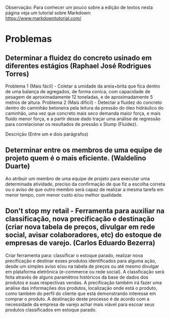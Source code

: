 Observação: Para conhecer um pouco sobre a edição de textos nesta página veja um tutorial sobre Markdown: https://www.markdowntutorial.com/  


# Problemas 


## Determinar a fluidez do concreto usinado em diferentes estágios (Raphael José Rodrigues Torres)
Problema 1 (Mais fácil) - Coletar a umidade da areia+brita que fica dentro de uma balança de agregados, de forma conica, com capacidade de pesagem de aproximadamente 12 toneladas, e de aproximadamente 5 metros de altura.
Problema 2 (Mais dificil) - Detectar a fluidez do concreto dentro do caminhão betoneira pela leitura da pressão do óleo hidráulico do caminhão, uma vez que concreto mais seco demanda maior força, e mais fluido menor força, e a partir desse dado traçar uma análise de regressão para correlacionar os resultados de pressão x Slump (Fluidez).

Descrição (Entre um e dois parágrafos)

## Determinar entre os membros de uma equipe de projeto quem é o mais eficiente. (Waldelino Duarte) 

Ao atribuir um membro de uma equipe de projeto para executar uma determinada atividade, preciso da confirmação de que fiz a escolha correta ou o aviso de que outro membro será capaz de realizar a mesma tarefa em menor tempo, com menor custo e/ou melhor qualidade.

## Don't stop my retail - Ferramenta para auxiliar na classificação, nova precificação e destinação (criar nova tabela de preços, divulgar em rede social, avisar colaboradores, etc) do estoque de empresas de varejo. (Carlos Eduardo Bezerra) 

Criar ferramenta para: classificar o estoque parado, realizar nova precificação e destinar esses produtos identificados para alguma ação, desde um simples aviso e/ou na tabela de preços ou até mesmo divulgar em plataforma eletrônica (e-commerce ou rede social).  A classficação será feita através de alguns paramêtros históricos da base de dados dos produtos e suas respectivas vendas. A precificação também irá fazer uma análise das informações dos produtos, localização onde está o produto, como também do perfil do cliente que está demonstrando interesse em comprar o produto. A destinação deste processo é de acordo com a necessidade da empresa de varejo achar mais viável para escoar seus produtos classificados em estoque parado.
